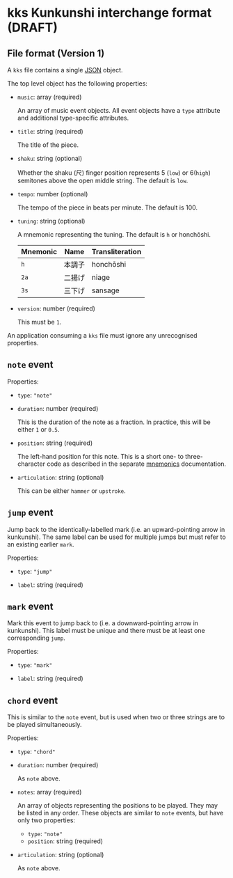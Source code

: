 # kks Kunkunshi interchange format (DRAFT)

## File format (Version 1)

A `kks` file contains a single [JSON](https://www.json.org/) object.

The top level object has the following properties:

- `music`: array (required)

  An array of music event objects. All event objects have a `type` attribute
  and additional type-specific attributes.

- `title`: string (required)

  The title of the piece.

- `shaku`: string (optional)

  Whether the shaku (尺) finger position represents 5 (`low`) or 6(`high`)
  semitones above the open middle string. The default is `low`.

- `tempo`: number (optional)

  The tempo of the piece in beats per minute. The default is 100.

- `tuning`: string (optional)

  A mnemonic representing the tuning. The default is `h` or honchōshi.

  | Mnemonic | Name   | Transliteration |
  |----------|--------|-----------------|
  | `h`      | 本調子 | honchōshi       |
  | `2a`     | 二揚げ | niage           |
  | `3s`     | 三下げ | sansage         |

- `version`: number (required)

  This must be `1`.

An application consuming a `kks` file must ignore any unrecognised properties.

## `note` event

Properties:

- `type`: `"note"`

- `duration`: number (required)

  This is the duration of the note as a fraction. In practice, this will be
  either `1` or `0.5`.

- `position`: string (required)

  The left-hand position for this note.
  This is a short one- to three-character code as described in the
  separate [mnemonics](mnemonics.md) documentation.

- `articulation`: string (optional)

  This can be either `hammer` or `upstroke`.

## `jump` event

Jump back to the identically-labelled mark (i.e. an upward-pointing arrow in
kunkunshi). The same label can be used for multiple jumps but must
refer to an existing earlier `mark`.

Properties:

- `type`: `"jump"`

- `label`: string (required)

## `mark` event

Mark this event to jump back to (i.e. a downward-pointing arrow in kunkunshi).
This label must be unique and there must be at least one corresponding
`jump`.

Properties:

- `type`: `"mark"`

- `label`: string (required)

## `chord` event

This is similar to the `note` event, but is used when two or three strings are
to be played simultaneously.

Properties:

- `type`: `"chord"`

- `duration`: number (required)

  As `note` above.

- `notes`: array (required)

  An array of objects representing the positions to be played.
  They may be listed in any order.
  These objects are similar to `note` events, but have only two properties:

  - `type`: `"note"`
  - `position`: string (required)

- `articulation`: string (optional)

  As `note` above.
